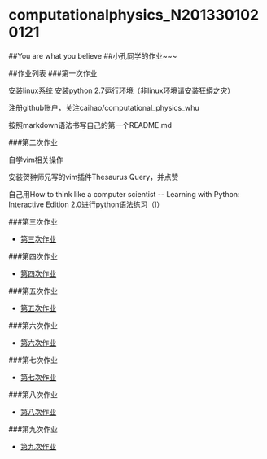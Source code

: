 # computationalphysics_N2013301020121
##You are what you believe
##小孔同学的作业~~~

##作业列表
###第一次作业

安装linux系统
安装python 2.7运行环境（非linux环境请安装狂蟒之灾）

注册github账户，关注caihao/computational_physics_whu

按照markdown语法书写自己的第一个README.md

###第二次作业

自学vim相关操作

安装贺翀师兄写的vim插件Thesaurus Query，并点赞

自己用How to think like a computer scientist -- Learning with Python: Interactive Edition 2.0进行python语法练习（I）

###第三次作业
- [第三次作业](https://github.com/jingweiKong/computationalphysics_N2013301020121/blob/master/new%204.py)

###第四次作业
- [第四次作业](https://www.zybuluo.com/xiaokong/note/410376)
 
###第五次作业
- [第五次作业](https://www.zybuluo.com/xiaokong/note/410135)

###第六次作业
- [第六次作业](https://www.zybuluo.com/xiaokong/note/410387)

###第七次作业
- [第七次作业](https://www.zybuluo.com/xiaokong/note/411920)

###第八次作业
- [第八次作业](https://www.zybuluo.com/xiaokong/note/411943)

###第九次作业
- [第九次作业]()

